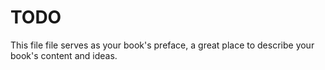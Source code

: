 # TODO

This file file serves as your book's preface, a great place to describe your book's content and ideas.

